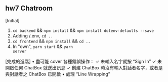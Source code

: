 ## hw7 Chatroom

[Initial]
1.  <code>cd backend</code> && <code>npm install</code> && 
    <code>npm install dotenv-defaults --save </code>
2.  Adding /.env, <code>cd ..</code>
3.  <code>cd frontend</code> && <code>npm install</code> && <code>cd ..</code>
4.  In "own", <code>yarn start</code> && <code>yarn server</code>



[完成的進階]
• 盡可能 cover 各種錯誤操作：
    ✓ 未輸入名字就按 “Sign In”
    ✓ 未開啟任何 ChatBox 就送出訊息
    ✓ 創建 ChatBox 時沒有輸入對話者名字，或者是與對話者之 ChatBox 已開啟
• 處理 “Line Wrapping” 